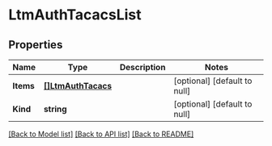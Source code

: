 # LtmAuthTacacsList

## Properties
Name | Type | Description | Notes
------------ | ------------- | ------------- | -------------
**Items** | [**[]LtmAuthTacacs**](ltm_auth_tacacs.md) |  | [optional] [default to null]
**Kind** | **string** |  | [optional] [default to null]

[[Back to Model list]](../README.md#documentation-for-models) [[Back to API list]](../README.md#documentation-for-api-endpoints) [[Back to README]](../README.md)


